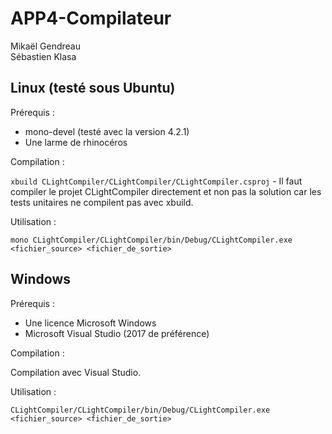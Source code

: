 # APP4-Compilateur

Mikaël Gendreau<br>
Sébastien Klasa

## Linux (testé sous Ubuntu)

Prérequis :

- mono-devel (testé avec la version 4.2.1)
- Une larme de rhinocéros

Compilation :

`xbuild CLightCompiler/CLightCompiler/CLightCompiler.csproj` - Il faut compiler le projet CLightCompiler directement et non pas la solution car les tests unitaires ne compilent pas avec xbuild.

Utilisation :

`mono CLightCompiler/CLightCompiler/bin/Debug/CLightCompiler.exe <fichier_source> <fichier_de_sortie>`

## Windows

Prérequis :

- Une licence Microsoft Windows
- Microsoft Visual Studio (2017 de préférence)

Compilation :

Compilation avec Visual Studio.

Utilisation :

`CLightCompiler/CLightCompiler/bin/Debug/CLightCompiler.exe <fichier_source> <fichier_de_sortie>`
